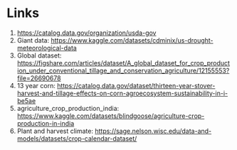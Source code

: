 # Links

1. <https://catalog.data.gov/organization/usda-gov>
2. Giant data: <https://www.kaggle.com/datasets/cdminix/us-drought-meteorological-data>
3. Global dataset: <https://figshare.com/articles/dataset/A_global_dataset_for_crop_production_under_conventional_tillage_and_conservation_agriculture/12155553?file=26690678>
4. 13 year corn: <https://catalog.data.gov/dataset/thirteen-year-stover-harvest-and-tillage-effects-on-corn-agroecosystem-sustainability-in-i-be5ae>
5. agriculture_crop_production_india: <https://www.kaggle.com/datasets/blindgoose/agriculture-crop-production-in-india>
6. Plant and harvest climate: <https://sage.nelson.wisc.edu/data-and-models/datasets/crop-calendar-dataset/>